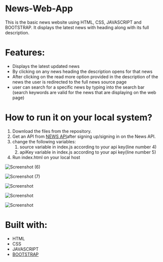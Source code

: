 # News-Web-App
This is the basic news website using HTML, CSS, JAVASCRIPT and BOOTSTRAP.
It displays the latest news with heading along with its full description.


# Features:

- Displays the latest updated news
- By clicking on any news heading the description opens for that news
- After clicking on the read more option provided in the description of the news the user is redirected to the full news source page
- user can search for a specific news by typing into the search bar (search keywords are valid for the news that are displaying on the web page)


# How to run it on your local system?

1. Download the files from the repository.
2. Get an API from [NEWS API](https://newsapi.org/)after signing up/signing in on the News API.
3. change the following variables:
    1. source variable in index.js according to your api key(line number 4)
    2. apiKey variable in index.js according to your api key(line number 5)
4. Run index.html on your local host


![Screenshot (6)](https://user-images.githubusercontent.com/70146188/134880760-ae698f85-80e9-43b1-ba67-455ad78e577e.png)


![Screenshot (7)](https://user-images.githubusercontent.com/70146188/134880845-da5c2988-2212-411c-97c7-5f49891bb664.png)


![Screenshot](https://user-images.githubusercontent.com/70146188/134884967-231e9dcf-ab95-4e55-898d-a951c6e8edb5.png)


![Screenshot](https://user-images.githubusercontent.com/70146188/134885706-55afa018-edc5-465b-a25d-d030b04c7d3d.png)


![Screenshot](https://user-images.githubusercontent.com/70146188/134886029-0e0d0a8b-7570-4626-90ff-ca46da32d30b.png)


# Built with:

- HTML
- CSS
- JAVASCRIPT
- [BOOTSTRAP](https://getbootstrap.com/)


